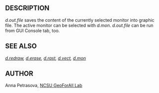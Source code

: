 ## DESCRIPTION

*d.out.file* saves the content of the currently selected monitor into
graphic file. The active monitor can be selected with *d.mon*.
*d.out.file* can be run from GUI Console tab, too.

## SEE ALSO

*[d.redraw](d.redraw.md), [d.erase](d.erase.md), [d.rast](d.rast.md),
[d.vect](d.vect.md), [d.mon](d.mon.md)*

## AUTHOR

Anna Petrasova, [NCSU GeoForAll
Lab](https://geospatial.ncsu.edu/geoforall/)
